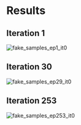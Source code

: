 # Results

## Iteration 1
![fake_samples_ep1_it0](https://user-images.githubusercontent.com/16810812/37365049-a8a98f7c-26d2-11e8-83c2-695aaa5d783a.png)

## Iteration 30
![fake_samples_ep29_it0](https://user-images.githubusercontent.com/16810812/37365060-b6c4d954-26d2-11e8-86e5-b7abdf199d63.png)

## Iteration 253
![fake_samples_ep253_it0](https://user-images.githubusercontent.com/16810812/37365074-c6a6b7d4-26d2-11e8-9929-e633ad5dcf0f.png)

